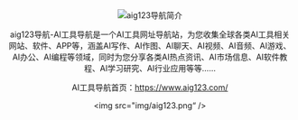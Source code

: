 <div align="center">
  <img src="img/favicon.png“ />
<H1>👋 Welcom to aig123导航</H1>
    <p>
   <strong>AI工具导航 | AIGC工具网址大全</strong>
</p>
</div>

## aig123导航简介

aig123导航-AI工具导航是一个AI工具网址导航站，为您收集全球各类AI工具相关网站、软件、APP等，涵盖AI写作、AI作图、AI聊天、AI视频、AI音频、AI游戏、AI办公、AI编程等领域，同时为您分享各类AI热点资讯、AI市场信息、AI软件教程、AI学习研究、AI行业应用等等……

AI工具导航首页：https://www.aig123.com/

<img src="img/aig123.png“ />

